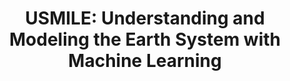 ---
title: 'USMILE: Understanding and Modeling the Earth System with Machine Learning'
logo: 'erc.webp'
pi: 'V. Eyring, M. Reichstein, P. Gentine'
uvpi: 'G. Camps-Valls'
years: '2020-2026'
website: 'https://www.usmile-erc.eu/'
funding_source: 'ERC Synergy Grant'
role: ''
project_type: 'Research Project'
partners: []
weight: 1
---